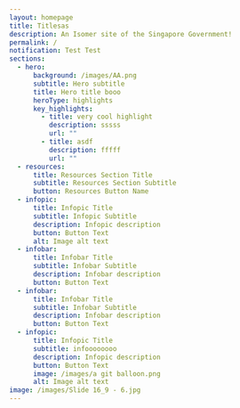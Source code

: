 ```yaml
---
layout: homepage
title: Titlesas
description: An Isomer site of the Singapore Government!
permalink: /
notification: Test Test
sections:
  - hero:
      background: /images/AA.png
      subtitle: Hero subtitle
      title: Hero title booo
      heroType: highlights
      key_highlights:
        - title: very cool highlight
          description: sssss
          url: ""
        - title: asdf
          description: fffff
          url: ""
  - resources:
      title: Resources Section Title
      subtitle: Resources Section Subtitle
      button: Resources Button Name
  - infopic:
      title: Infopic Title
      subtitle: Infopic Subtitle
      description: Infopic description
      button: Button Text
      alt: Image alt text
  - infobar:
      title: Infobar Title
      subtitle: Infobar Subtitle
      description: Infobar description
      button: Button Text
  - infobar:
      title: Infobar Title
      subtitle: Infobar Subtitle
      description: Infobar description
      button: Button Text
  - infopic:
      title: Infopic Title
      subtitle: infoooooooo
      description: Infopic description
      button: Button Text
      image: /images/a git balloon.png
      alt: Image alt text
image: /images/Slide 16_9 - 6.jpg
---
```

